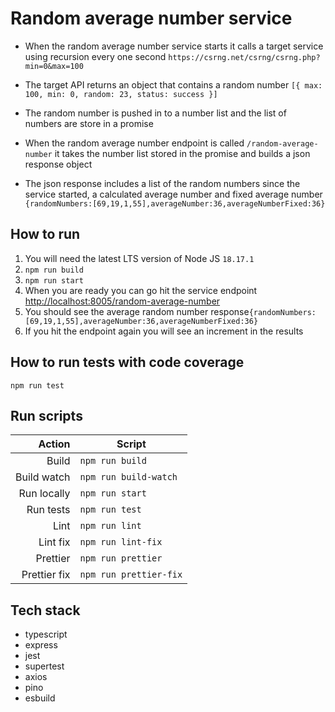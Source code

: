 # Random average number service

- When the random average number service starts it calls a target service using recursion every one second `https://csrng.net/csrng/csrng.php?min=0&max=100`

- The target API returns an object that contains a random number `[{ max: 100, min: 0, random: 23, status: success }]`

- The random number is pushed in to a number list and the list of numbers are store in a promise

- When the random average number endpoint is called `/random-average-number` it takes the number list stored in the promise and builds a json response object

- The json response includes a list of the random numbers since the service started, a calculated average number and fixed average number `{randomNumbers:[69,19,1,55],averageNumber:36,averageNumberFixed:36}`

## How to run

1. You will need the latest LTS version of Node JS `18.17.1`
2. `npm run build`
3. `npm run start`
4. When you are ready you can go hit the service endpoint [http://localhost:8005/random-average-number](http://localhost:8005/random-average-number)
5. You should see the average random number response`{randomNumbers:[69,19,1,55],averageNumber:36,averageNumberFixed:36}`
6. If you hit the endpoint again you will see an increment in the results

## How to run tests with code coverage

`npm run test`

## Run scripts

|       Action | Script                 |
| -----------: | ---------------------- |
|        Build | `npm run build`        |
|  Build watch | `npm run build-watch`  |
|  Run locally | `npm run start`        |
|    Run tests | `npm run test`         |
|         Lint | `npm run lint`         |
|     Lint fix | `npm run lint-fix`     |
|     Prettier | `npm run prettier`     |
| Prettier fix | `npm run prettier-fix` |

## Tech stack

- typescript
- express
- jest
- supertest
- axios
- pino
- esbuild

